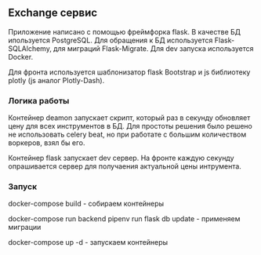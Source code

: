 ## Exchange сервис

Приложение написано с помощью фреймфорка flask. 
В качестве БД ипользуется PostgreSQL. 
Для обращения к БД используется Flask-SQLAlchemy, 
для миграций Flask-Migrate. Для dev запуска используется Docker.

Для фронта используется шаблонизатор flask Bootstrap и js библиотеку plotly (js аналог Plotly-Dash).

### Логика работы

Контейнер deamon запускает скрипт, который раз в секунду обновляет цену для всех инструментов в БД.
Для простоты решения было решено не использовать celery beat, но при работате с большим количеством воркеров, взял бы его.

Контейнер flask запускает dev сервер. 
На фронте каждую секунду опрашивается сервер для получаения актуальной цены интрумента.

### Запуск

docker-compose build - собираем контейнеры

docker-compose run backend pipenv run flask db update - применяем миграции

docker-compose up -d - запускаем контейнеры
